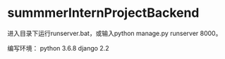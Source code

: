 # summmerInternProjectBackend
进入目录下运行runserver.bat，或输入python manage.py runserver 8000。

编写环境：
python 3.6.8
django 2.2